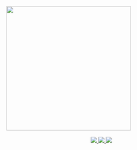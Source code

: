 <div align=center style="display: flex; align-items: flex-start;">
  <img src="https://github-readme-stats.vercel.app/api/top-langs/?username=plutoin&theme=discord_old_blurple&exclude_repo=college-song-festival,payroll-system,blind-spot-alert,vending-machine,score,reg-exp,parcel-template-basic,TIL&layout=compact&langs_count=8" width="330px">
</div>

<br/>

<div align=center>
  <a href="https://www.linkedin.com/in/soyeon-jang-p1uto">
    <img src="https://img.shields.io/badge/LinkedIn-%230A66C2.svg?style=flat-square&logo=linkedin&logoColor=white">
  </a>
  <a href="https://velog.io/@plutoin">
    <img src="https://img.shields.io/badge/Velog-%2320C997.svg?style=flat-square&logo=velog&logoColor=white">
  </a>
  <a href="https://watchusrise.notion.site/PORTFOLIO-67d77007ff9646b1a88ecc8c558c5923">
    <img src="https://img.shields.io/badge/Portfolio-%23000000.svg?style=flat-square&logo=notion&logoColor=white">
  </a>
</div>
